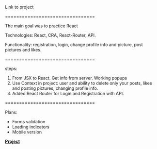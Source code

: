 
Link to project 

================================

The main goal was to practice React 

Technologies: React, CRA, React-Router, API.

Functionality: registration, login, change profile info and picture, post pictures and likes.

================================

steps: 

1. From JSX to React. Get info from server. Working popups
2. Use Context in project: user and ability to delete only your posts, likes and posting pictures, changing profile info.
3. Added React Router for Login and Registration with API. 

================================

Plans: 

* Forms validation
* Loading indicators
* Mobile version


**[Project](https://alalinaermakova.github.io/mesto-react-auth/)**
